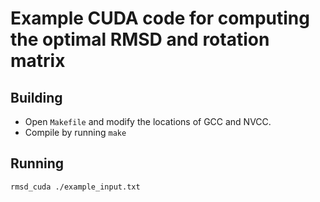 # Example CUDA code for computing the optimal RMSD and rotation matrix

## Building

- Open `Makefile` and modify the locations of GCC and NVCC.
- Compile by running `make`

## Running

`rmsd_cuda ./example_input.txt`
